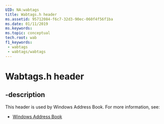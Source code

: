 ```yaml
---
UID: NA:wabtags
title: Wabtags.h header
ms.assetid: 95712084-f6c7-32d3-90ec-060f4f56f1ba
ms.date: 01/11/2019
ms.keywords: 
ms.topic: conceptual
tech.root: wab
f1_keywords:
 - wabtags
 - wabtags/wabtags
---
```


# Wabtags.h header


## -description

This header is used by Windows Address Book. For more information, see:

- [Windows Address Book](../_wab/index.md)

